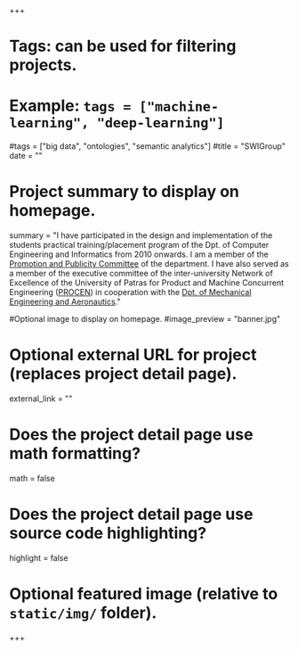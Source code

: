 +++
# Tags: can be used for filtering projects.
# Example: `tags = ["machine-learning", "deep-learning"]`
#tags = ["big data", "ontologies", "semantic analytics"]
#title = "SWIGroup"
date = ""
# Project summary to display on homepage.
summary = "I have participated in the design and implementation of the students practical training/placement program of the Dpt. of Computer Engineering and Informatics from 2010 onwards. I am a member of the [Promotion and Publicity Committee](https://www.ceid.upatras.gr/el/epitropes-kai-armodiotites) of the department. I have also served as a member of the executive committee of the inter-university Network of Excellence of the University of Patras for Product and Machine Concurrent Engineering ([PROCEN](http://150.140.150.8/procen/en)) in cooperation with the [Dpt. of Mechanical Engineering and Aeronautics](http://www.mead.upatras.gr/lang_en/)."

#Optional image to display on homepage.
#image_preview = "banner.jpg"

# Optional external URL for project (replaces project detail page).
external_link = ""

# Does the project detail page use math formatting?
math = false

# Does the project detail page use source code highlighting?
highlight = false

# Optional featured image (relative to `static/img/` folder).
+++
